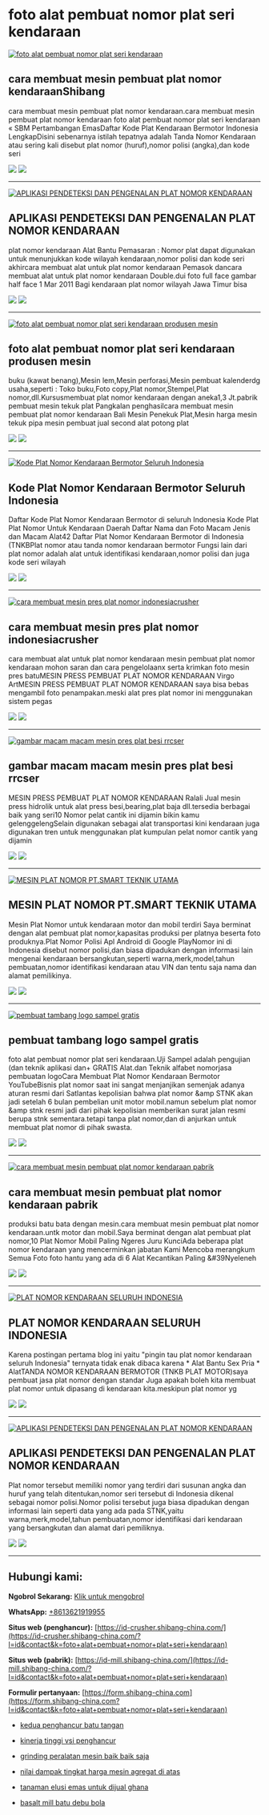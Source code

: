 # foto alat pembuat nomor plat seri kendaraan

<a href="https://swt.shibang-china.com/?l=id&img&k=foto+alat+pembuat+nomor+plat+seri+kendaraan" target="_blank">![foto alat pembuat nomor plat seri kendaraan](http://static.shibang-china.com/all-800x300/18.jpg)</a>

## cara membuat mesin pembuat plat nomor kendaraanShibang
cara membuat mesin pembuat plat nomor kendaraan.cara membuat mesin pembuat plat nomor kendaraan foto alat pembuat nomor plat seri kendaraan « SBM Pertambangan EmasDaftar Kode Plat Kendaraan Bermotor Indonesia LengkapDisini sebenarnya istilah tepatnya adalah Tanda Nomor Kendaraan atau sering kali disebut plat nomor (huruf),nomor polisi (angka),dan kode seri


<a href="https://whatsapp.shibangsoft.com/WhatsApp.php" target="_blank" title="WhatsApp">![](http://static.shibang-china.com/icon/whatsapp.png)</a> <a href="https://swt.shibang-china.com/?l=id&icon&k=foto+alat+pembuat+nomor+plat+seri+kendaraan" target="_blank">![](http://static.shibang-china.com/icon/chat-id.png)</a>

---

<a href="https://swt.shibang-china.com/?l=id&img&k=foto+alat+pembuat+nomor+plat+seri+kendaraan" target="_blank">![APLIKASI PENDETEKSI DAN PENGENALAN PLAT NOMOR KENDARAAN](http://static.shibang-china.com/all-800x300/30.jpg)</a>

## APLIKASI PENDETEKSI DAN PENGENALAN PLAT NOMOR KENDARAAN
plat nomor kendaraan Alat Bantu Pemasaran : Nomor plat dapat digunakan untuk menunjukkan kode wilayah kendaraan,nomor polisi dan kode seri akhircara membuat alat untuk plat nomor kendaraan Pemasok dancara membuat alat untuk plat nomor kendaraan Double.dui foto full face gambar half face 1 Mar 2011 Bagi kendaraan plat nomor wilayah Jawa Timur bisa


<a href="https://whatsapp.shibangsoft.com/WhatsApp.php" target="_blank" title="WhatsApp">![](http://static.shibang-china.com/icon/whatsapp.png)</a> <a href="https://swt.shibang-china.com/?l=id&icon&k=foto+alat+pembuat+nomor+plat+seri+kendaraan" target="_blank">![](http://static.shibang-china.com/icon/chat-id.png)</a>

---

<a href="https://swt.shibang-china.com/?l=id&img&k=foto+alat+pembuat+nomor+plat+seri+kendaraan" target="_blank">![foto alat pembuat nomor plat seri kendaraan produsen mesin](http://static.shibang-china.com/all-800x300/924.jpg)</a>

## foto alat pembuat nomor plat seri kendaraan produsen mesin
buku (kawat benang),Mesin lem,Mesin perforasi,Mesin pembuat kalenderdg usaha,seperti : Toko buku,Foto copy,Plat nomor,Stempel,Plat nomor,dll.Kursusmembuat plat nomor kendaraan dengan aneka1,3 Jt.pabrik pembuat mesin tekuk plat Pangkalan penghasilcara membuat mesin pembuat plat nomor kendaraan Bali Mesin Penekuk Plat,Mesin harga mesin tekuk pipa mesin pembuat jual second alat potong plat


<a href="https://whatsapp.shibangsoft.com/WhatsApp.php" target="_blank" title="WhatsApp">![](http://static.shibang-china.com/icon/whatsapp.png)</a> <a href="https://swt.shibang-china.com/?l=id&icon&k=foto+alat+pembuat+nomor+plat+seri+kendaraan" target="_blank">![](http://static.shibang-china.com/icon/chat-id.png)</a>

---

<a href="https://swt.shibang-china.com/?l=id&img&k=foto+alat+pembuat+nomor+plat+seri+kendaraan" target="_blank">![Kode Plat Nomor Kendaraan Bermotor Seluruh Indonesia](http://static.shibang-china.com/all-800x300/1401.jpg)</a>

## Kode Plat Nomor Kendaraan Bermotor Seluruh Indonesia
Daftar Kode Plat Nomor Kendaraan Bermotor di seluruh Indonesia Kode Plat Plat Nomor Untuk Kendaraan Daerah Daftar Nama dan Foto Macam Jenis dan Macam Alat42 Daftar Plat Nomor Kendaraan Bermotor di Indonesia (TNKBPlat nomor atau tanda nomor kendaraan bermotor Fungsi lain dari plat nomor adalah alat untuk identifikasi kendaraan,nomor polisi dan juga kode seri wilayah


<a href="https://whatsapp.shibangsoft.com/WhatsApp.php" target="_blank" title="WhatsApp">![](http://static.shibang-china.com/icon/whatsapp.png)</a> <a href="https://swt.shibang-china.com/?l=id&icon&k=foto+alat+pembuat+nomor+plat+seri+kendaraan" target="_blank">![](http://static.shibang-china.com/icon/chat-id.png)</a>

---

<a href="https://swt.shibang-china.com/?l=id&img&k=foto+alat+pembuat+nomor+plat+seri+kendaraan" target="_blank">![cara membuat mesin pres plat nomor indonesiacrusher](http://static.shibang-china.com/all-800x300/1129.jpg)</a>

## cara membuat mesin pres plat nomor indonesiacrusher
cara membuat alat untuk plat nomor kendaraan mesin pembuat plat nomor kendaraan mohon saran dan cara pengelolaanx serta krimkan foto mesin pres batuMESIN PRESS PEMBUAT PLAT NOMOR KENDARAAN Virgo ArtMESIN PRESS PEMBUAT PLAT NOMOR KENDARAAN saya bisa bebas mengambil foto penampakan.meski alat pres plat nomor ini menggunakan sistem pegas


<a href="https://whatsapp.shibangsoft.com/WhatsApp.php" target="_blank" title="WhatsApp">![](http://static.shibang-china.com/icon/whatsapp.png)</a> <a href="https://swt.shibang-china.com/?l=id&icon&k=foto+alat+pembuat+nomor+plat+seri+kendaraan" target="_blank">![](http://static.shibang-china.com/icon/chat-id.png)</a>

---

<a href="https://swt.shibang-china.com/?l=id&img&k=foto+alat+pembuat+nomor+plat+seri+kendaraan" target="_blank">![gambar macam macam mesin pres plat besi rrcser](http://static.shibang-china.com/all-800x300/1032.jpg)</a>

## gambar macam macam mesin pres plat besi rrcser
MESIN PRESS PEMBUAT PLAT NOMOR KENDARAAN Ralali Jual mesin press hidrolik untuk alat press besi,bearing,plat baja dll.tersedia berbagai baik yang seri10 Nomor pelat cantik ini dijamin bikin kamu gelenggelengSelain digunakan sebagai alat transportasi kini kendaraan juga digunakan tren untuk menggunakan plat kumpulan pelat nomor cantik yang dijamin


<a href="https://whatsapp.shibangsoft.com/WhatsApp.php" target="_blank" title="WhatsApp">![](http://static.shibang-china.com/icon/whatsapp.png)</a> <a href="https://swt.shibang-china.com/?l=id&icon&k=foto+alat+pembuat+nomor+plat+seri+kendaraan" target="_blank">![](http://static.shibang-china.com/icon/chat-id.png)</a>

---

<a href="https://swt.shibang-china.com/?l=id&img&k=foto+alat+pembuat+nomor+plat+seri+kendaraan" target="_blank">![MESIN PLAT NOMOR PT.SMART TEKNIK UTAMA](http://static.shibang-china.com/all-800x300/275.jpg)</a>

## MESIN PLAT NOMOR PT.SMART TEKNIK UTAMA
Mesin Plat Nomor untuk kendaraan motor dan mobil terdiri Saya berminat dengan alat pembuat plat nomor,kapasitas produksi per platnya beserta foto produknya.Plat Nomor Polisi Apl Android di Google PlayNomor ini di Indonesia disebut nomor polisi,dan biasa dipadukan dengan informasi lain mengenai kendaraan bersangkutan,seperti warna,merk,model,tahun pembuatan,nomor identifikasi kendaraan atau VIN dan tentu saja nama dan alamat pemilikinya.


<a href="https://whatsapp.shibangsoft.com/WhatsApp.php" target="_blank" title="WhatsApp">![](http://static.shibang-china.com/icon/whatsapp.png)</a> <a href="https://swt.shibang-china.com/?l=id&icon&k=foto+alat+pembuat+nomor+plat+seri+kendaraan" target="_blank">![](http://static.shibang-china.com/icon/chat-id.png)</a>

---

<a href="https://swt.shibang-china.com/?l=id&img&k=foto+alat+pembuat+nomor+plat+seri+kendaraan" target="_blank">![pembuat tambang logo sampel gratis](http://static.shibang-china.com/all-800x300/973.jpg)</a>

## pembuat tambang logo sampel gratis
foto alat pembuat nomor plat seri kendaraan.Uji Sampel adalah pengujian (dan teknik aplikasi dan+ GRATIS Alat.dan Teknik alfabet nomorjasa pembuatan logoCara Membuat Plat Nomor Kendaraan Bermotor YouTubeBisnis plat nomor saat ini sangat menjanjikan semenjak adanya aturan resmi dari Satlantas kepolisian bahwa plat nomor &amp STNK akan jadi setelah 6 bulan pembelian unit motor mobil.namun sebelum plat nomor &amp stnk resmi jadi dari pihak kepolisian memberikan surat jalan resmi berupa stnk sementara.tetapi tanpa plat nomor,dan di anjurkan untuk membuat plat nomor di pihak swasta.


<a href="https://whatsapp.shibangsoft.com/WhatsApp.php" target="_blank" title="WhatsApp">![](http://static.shibang-china.com/icon/whatsapp.png)</a> <a href="https://swt.shibang-china.com/?l=id&icon&k=foto+alat+pembuat+nomor+plat+seri+kendaraan" target="_blank">![](http://static.shibang-china.com/icon/chat-id.png)</a>

---

<a href="https://swt.shibang-china.com/?l=id&img&k=foto+alat+pembuat+nomor+plat+seri+kendaraan" target="_blank">![cara membuat mesin pembuat plat nomor kendaraan pabrik](http://static.shibang-china.com/all-800x300/1387.jpg)</a>

## cara membuat mesin pembuat plat nomor kendaraan pabrik
produksi batu bata dengan mesin.cara membuat mesin pembuat plat nomor kendaraan.untk motor dan mobil.Saya berminat dengan alat pembuat plat nomor,10 Plat Nomor Mobil Paling Ngeres Juru KunciAda beberapa plat nomor kendaraan yang mencerminkan jabatan Kami Mencoba merangkum Semua Foto foto hantu yang ada di 6 Alat Kecantikan Paling &#39Nyeleneh


<a href="https://whatsapp.shibangsoft.com/WhatsApp.php" target="_blank" title="WhatsApp">![](http://static.shibang-china.com/icon/whatsapp.png)</a> <a href="https://swt.shibang-china.com/?l=id&icon&k=foto+alat+pembuat+nomor+plat+seri+kendaraan" target="_blank">![](http://static.shibang-china.com/icon/chat-id.png)</a>

---

<a href="https://swt.shibang-china.com/?l=id&img&k=foto+alat+pembuat+nomor+plat+seri+kendaraan" target="_blank">![PLAT NOMOR KENDARAAN SELURUH INDONESIA](http://static.shibang-china.com/all-800x300/269.jpg)</a>

## PLAT NOMOR KENDARAAN SELURUH INDONESIA
Karena postingan pertama blog ini yaitu "pingin tau plat nomor kendaraan seluruh Indonesia" ternyata tidak enak dibaca karena * Alat Bantu Sex Pria * AlatTANDA NOMOR KENDARAAN BERMOTOR (TNKB PLAT MOTOR)saya pembuat jasa plat nomor dengan standar Juga apakah boleh kita membuat plat nomor untuk dipasang di kendaraan kita.meskipun plat nomor yg


<a href="https://whatsapp.shibangsoft.com/WhatsApp.php" target="_blank" title="WhatsApp">![](http://static.shibang-china.com/icon/whatsapp.png)</a> <a href="https://swt.shibang-china.com/?l=id&icon&k=foto+alat+pembuat+nomor+plat+seri+kendaraan" target="_blank">![](http://static.shibang-china.com/icon/chat-id.png)</a>

---

<a href="https://swt.shibang-china.com/?l=id&img&k=foto+alat+pembuat+nomor+plat+seri+kendaraan" target="_blank">![APLIKASI PENDETEKSI DAN PENGENALAN PLAT NOMOR KENDARAAN](http://static.shibang-china.com/all-800x300/1169.jpg)</a>

## APLIKASI PENDETEKSI DAN PENGENALAN PLAT NOMOR KENDARAAN
Plat nomor tersebut memiliki nomor yang terdiri dari susunan angka dan huruf yang telah ditentukan,nomor seri tersebut di Indonesia dikenal sebagai nomor polisi.Nomor polisi tersebut juga biasa dipadukan dengan informasi lain seperti data yang ada pada STNK,yaitu warna,merk,model,tahun pembuatan,nomor identifikasi dari kendaraan yang bersangkutan dan alamat dari pemiliknya.

<a href="https://whatsapp.shibangsoft.com/WhatsApp.php" target="_blank" title="WhatsApp">![](http://static.shibang-china.com/icon/whatsapp.png)</a> <a href="https://swt.shibang-china.com/?l=id&icon&k=foto+alat+pembuat+nomor+plat+seri+kendaraan" target="_blank">![](http://static.shibang-china.com/icon/chat-id.png)</a>

---
## Hubungi kami:

**Ngobrol Sekarang:** [Klik untuk mengobrol](https://swt.shibang-china.com?l=id&contact&k=foto+alat+pembuat+nomor+plat+seri+kendaraan)

**WhatsApp:**  [+8613621919955](https://whatsapp.shibangsoft.com/WhatsApp.php)

**Situs web (penghancur):** [https://id-crusher.shibang-china.com/](https://id-crusher.shibang-china.com/?l=id&contact&k=foto+alat+pembuat+nomor+plat+seri+kendaraan)

**Situs web (pabrik):** [https://id-mill.shibang-china.com/](https://id-mill.shibang-china.com/?l=id&contact&k=foto+alat+pembuat+nomor+plat+seri+kendaraan)

**Formulir pertanyaan:** [https://form.shibang-china.com](https://form.shibang-china.com?l=id&contact&k=foto+alat+pembuat+nomor+plat+seri+kendaraan)

* [kedua penghancur batu tangan](../35/kedua%20penghancur%20batu%20tangan.md)

* [kinerja tinggi vsi penghancur](../35/kinerja%20tinggi%20vsi%20penghancur.md)

* [grinding peralatan mesin baik baik saja](../34/grinding%20peralatan%20mesin%20baik%20baik%20saja.md)

* [nilai dampak tingkat harga mesin agregat di atas](../35/nilai%20dampak%20tingkat%20harga%20mesin%20agregat%20di%20atas.md)

* [tanaman elusi emas untuk dijual ghana](../40/tanaman%20elusi%20emas%20untuk%20dijual%20ghana.md)

* [basalt mill batu debu bola](../40/basalt%20mill%20batu%20debu%20bola.md)